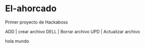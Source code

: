 # El-ahorcado
Primer proyecto de Hackaboss

ADD | crear archivo
DELL | Borrar archivo
UPD | Actualizar archivo

hola mundo